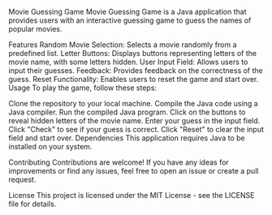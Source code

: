 Movie Guessing Game
Movie Guessing Game is a Java application that provides users with an interactive guessing game to guess the names of popular movies.

Features
Random Movie Selection: Selects a movie randomly from a predefined list.
Letter Buttons: Displays buttons representing letters of the movie name, with some letters hidden.
User Input Field: Allows users to input their guesses.
Feedback: Provides feedback on the correctness of the guess.
Reset Functionality: Enables users to reset the game and start over.
Usage
To play the game, follow these steps:

Clone the repository to your local machine.
Compile the Java code using a Java compiler.
Run the compiled Java program.
Click on the buttons to reveal hidden letters of the movie name.
Enter your guess in the input field.
Click "Check" to see if your guess is correct.
Click "Reset" to clear the input field and start over.
Dependencies
This application requires Java to be installed on your system.

Contributing
Contributions are welcome! If you have any ideas for improvements or find any issues, feel free to open an issue or create a pull request.

License
This project is licensed under the MIT License - see the LICENSE file for details.

